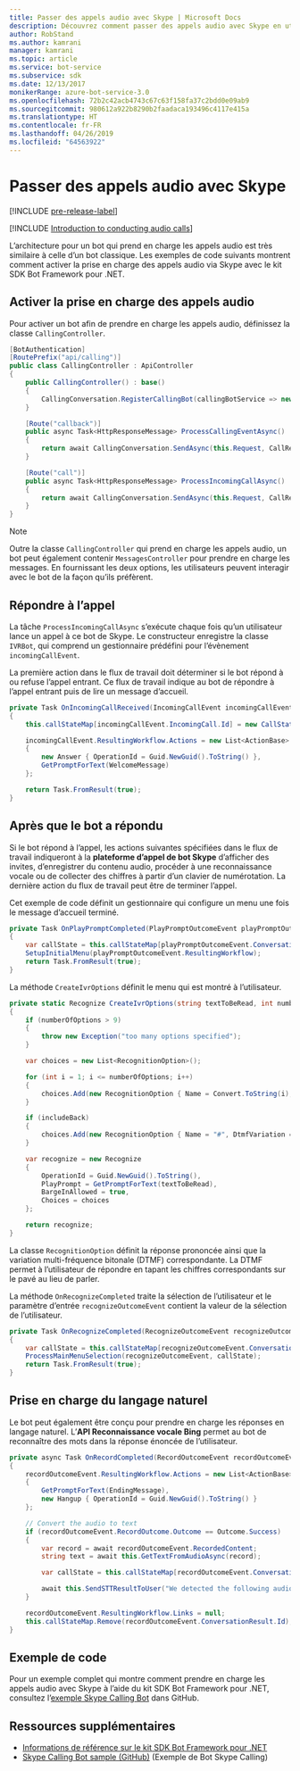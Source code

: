 ```yaml
---
title: Passer des appels audio avec Skype | Microsoft Docs
description: Découvrez comment passer des appels audio avec Skype en utilisant le kit SDK Bot Framework pour .NET.
author: RobStand
ms.author: kamrani
manager: kamrani
ms.topic: article
ms.service: bot-service
ms.subservice: sdk
ms.date: 12/13/2017
monikerRange: azure-bot-service-3.0
ms.openlocfilehash: 72b2c42acb4743c67c63f158fa37c2bdd0e09ab9
ms.sourcegitcommit: 980612a922b8290b2faadaca193496c4117e415a
ms.translationtype: HT
ms.contentlocale: fr-FR
ms.lasthandoff: 04/26/2019
ms.locfileid: "64563922"
---
```

# <a name="conduct-audio-calls-with-skype"></a>Passer des appels audio avec Skype

[!INCLUDE [pre-release-label](../includes/pre-release-label-v3.md)]

[!INCLUDE [Introduction to conducting audio calls](../includes/snippet-audio-call-intro.md)]

L’architecture pour un bot qui prend en charge les appels audio est très similaire à celle d’un bot classique. Les exemples de code suivants montrent comment activer la prise en charge des appels audio via Skype avec le kit SDK Bot Framework pour .NET. 

## <a name="enable-support-for-audio-calls"></a>Activer la prise en charge des appels audio

Pour activer un bot afin de prendre en charge les appels audio, définissez la classe `CallingController`.

```cs
[BotAuthentication]
[RoutePrefix("api/calling")]
public class CallingController : ApiController
{
    public CallingController() : base()
    {
        CallingConversation.RegisterCallingBot(callingBotService => new IVRBot(callingBotService));
    }

    [Route("callback")]
    public async Task<HttpResponseMessage> ProcessCallingEventAsync()
    {
        return await CallingConversation.SendAsync(this.Request, CallRequestType.CallingEvent);
    }

    [Route("call")]
    public async Task<HttpResponseMessage> ProcessIncomingCallAsync()
    {
        return await CallingConversation.SendAsync(this.Request, CallRequestType.IncomingCall);
    }
}
```

> [!NOTE]
> Outre la classe `CallingController` qui prend en charge les appels audio, un bot peut également contenir `MessagesController` pour prendre en charge les messages. En fournissant les deux options, les utilisateurs peuvent interagir avec le bot de la façon qu’ils préfèrent. <!-- docs on MessagesController are where? -->

##  <a name="answer-the-call"></a>Répondre à l’appel

La tâche `ProcessIncomingCallAsync` s’exécute chaque fois qu’un utilisateur lance un appel à ce bot de Skype.
Le constructeur enregistre la classe `IVRBot`, qui comprend un gestionnaire prédéfini pour l’évènement `incomingCallEvent`.

La première action dans le flux de travail doit déterminer si le bot répond à ou refuse l’appel entrant. Ce flux de travail indique au bot de répondre à l’appel entrant puis de lire un message d’accueil. 

```cs
private Task OnIncomingCallReceived(IncomingCallEvent incomingCallEvent)
{
    this.callStateMap[incomingCallEvent.IncomingCall.Id] = new CallState(incomingCallEvent.IncomingCall.Participants);

    incomingCallEvent.ResultingWorkflow.Actions = new List<ActionBase>
    {
        new Answer { OperationId = Guid.NewGuid().ToString() },
        GetPromptForText(WelcomeMessage)
    };

    return Task.FromResult(true);
}
```

## <a name="after-the-bot-answers"></a>Après que le bot a répondu

Si le bot répond à l’appel, les actions suivantes spécifiées dans le flux de travail indiqueront à la **plateforme d’appel de bot Skype** d’afficher des invites, d’enregistrer du contenu audio, procéder à une reconnaissance vocale ou de collecter des chiffres à partir d’un clavier de numérotation. La dernière action du flux de travail peut être de terminer l’appel. 

Cet exemple de code définit un gestionnaire qui configure un menu une fois le message d’accueil terminé.

```cs
private Task OnPlayPromptCompleted(PlayPromptOutcomeEvent playPromptOutcomeEvent)
{
    var callState = this.callStateMap[playPromptOutcomeEvent.ConversationResult.Id];
    SetupInitialMenu(playPromptOutcomeEvent.ResultingWorkflow);
    return Task.FromResult(true);
}
```

La méthode `CreateIvrOptions` définit le menu qui est montré à l’utilisateur.

```cs
private static Recognize CreateIvrOptions(string textToBeRead, int numberOfOptions, bool includeBack)
{
    if (numberOfOptions > 9)
    {
        throw new Exception("too many options specified");
    }

    var choices = new List<RecognitionOption>();

    for (int i = 1; i <= numberOfOptions; i++)
    {
        choices.Add(new RecognitionOption { Name = Convert.ToString(i), DtmfVariation = (char)('0' + i) });
    }

    if (includeBack)
    {
        choices.Add(new RecognitionOption { Name = "#", DtmfVariation = '#' });
    }

    var recognize = new Recognize
    {
        OperationId = Guid.NewGuid().ToString(),
        PlayPrompt = GetPromptForText(textToBeRead),
        BargeInAllowed = true,
        Choices = choices
    };

    return recognize;
}
```

La classe `RecognitionOption` définit la réponse prononcée ainsi que la variation multi-fréquence bitonale (DTMF) correspondante. La DTMF permet à l’utilisateur de répondre en tapant les chiffres correspondants sur le pavé au lieu de parler.

La méthode `OnRecognizeCompleted` traite la sélection de l’utilisateur et le paramètre d’entrée `recognizeOutcomeEvent` contient la valeur de la sélection de l’utilisateur.

```cs
private Task OnRecognizeCompleted(RecognizeOutcomeEvent recognizeOutcomeEvent)
{
    var callState = this.callStateMap[recognizeOutcomeEvent.ConversationResult.Id];
    ProcessMainMenuSelection(recognizeOutcomeEvent, callState);
    return Task.FromResult(true);
}
```

## <a name="support-natural-language"></a>Prise en charge du langage naturel
Le bot peut également être conçu pour prendre en charge les réponses en langage naturel. L’**API Reconnaissance vocale Bing** permet au bot de reconnaître des mots dans la réponse énoncée de l’utilisateur.

```cs
private async Task OnRecordCompleted(RecordOutcomeEvent recordOutcomeEvent)
{
    recordOutcomeEvent.ResultingWorkflow.Actions = new List<ActionBase>
    {
        GetPromptForText(EndingMessage),
        new Hangup { OperationId = Guid.NewGuid().ToString() }
    };

    // Convert the audio to text
    if (recordOutcomeEvent.RecordOutcome.Outcome == Outcome.Success)
    {
        var record = await recordOutcomeEvent.RecordedContent;
        string text = await this.GetTextFromAudioAsync(record);

        var callState = this.callStateMap[recordOutcomeEvent.ConversationResult.Id];

        await this.SendSTTResultToUser("We detected the following audio: " + text, callState.Participants);
    }

    recordOutcomeEvent.ResultingWorkflow.Links = null;
    this.callStateMap.Remove(recordOutcomeEvent.ConversationResult.Id);
}
```

## <a name="sample-code"></a>Exemple de code

Pour un exemple complet qui montre comment prendre en charge les appels audio avec Skype à l’aide du kit SDK Bot Framework pour .NET, consultez l’<a href="https://github.com/Microsoft/BotBuilder-Samples/tree/master/CSharp/skype-CallingBot" target="_blank">exemple Skype Calling Bot</a> dans GitHub.

## <a name="additional-resources"></a>Ressources supplémentaires

- <a href="/dotnet/api/?view=botbuilder-3.11.0" target="_blank">Informations de référence sur le kit SDK Bot Framework pour .NET</a>
- <a href="https://github.com/Microsoft/BotBuilder-Samples/tree/master/CSharp/skype-CallingBot" target="_blank">Skype Calling Bot sample (GitHub)</a> (Exemple de Bot Skype Calling)
